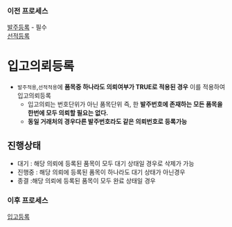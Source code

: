 ### 이전 프로세스

[발주등록](./발주등록.md#발주등록) - 필수<br>
[선적등록]()

# 입고의뢰등록

- `발주적용`,`선적적용`에 **품목중 하나라도 의뢰여부가 TRUE로 적용된 경우** 이를 적용하여 입고의뢰등록
  - 입고의뢰는 번호단위가 아닌 품목단위 즉, 한 **발주번호에 존재하는 모든 품목을 한번에 모두 의뢰할 필요는 없다.**
  - **동일 거래처의 경우다른 발주번호라도 같은 의뢰번호로 등록가능**

## 진행상태

- 대기 : 해당 의뢰에 등록된 품목이 모두 대기 상태일 경우로 삭제가 가능
- 진행중 : 해당 의뢰에 등록된 품목이 하나라도 대기 상태가 아닌경우
- 종결 :해당 의뢰에 등록된 품목이 모두 완료 상태일 경우

### 이후 프로세스

[입고등록](./입고등록#입고등록)
